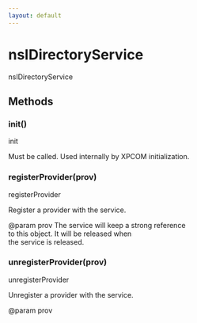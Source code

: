```yaml
---
layout: default
---
```


# nsIDirectoryService #
  
nsIDirectoryService  
  

## Methods ##

### init() ###
  
init  
  
Must be called. Used internally by XPCOM initialization.  
  
  

### registerProvider(prov) ###
  
registerProvider  
  
Register a provider with the service.  
  
@param prov            The service will keep a strong reference  
                       to this object. It will be released when  
                       the service is released.  
  
  

### unregisterProvider(prov) ###
  
unregisterProvider  
  
Unregister a provider with the service.  
  
@param prov              
  
  
